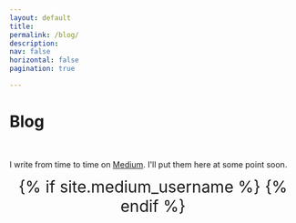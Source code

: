 ```yaml
---
layout: default
title: 
permalink: /blog/
description: 
nav: false
horizontal: false
pagination: true

---
```


<div class="talks">
    <div class="header-bar">
        <h1>Blog</h1> 
    </div>
</div>

<br />

I write from time to time on [Medium](https://medium.com/@ytbenchekroun). I'll put them here at some point soon. 

<div style="text-align: center; font-size: 2em;">
  {% if site.medium_username %}
    <a href="https://medium.com/@{{ site.medium_username }}" title="Medium"><i class="fa-brands fa-medium"></i></a>
  {% endif %}
</div>